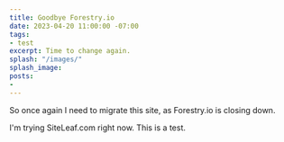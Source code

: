 ```yaml
---
title: Goodbye Forestry.io
date: 2023-04-20 11:00:00 -07:00
tags:
- test
excerpt: Time to change again.
splash: "/images/"
splash_image: 
posts:
- 
---
```


So once again I need to migrate this site, as Forestry.io is closing down.

I'm trying SiteLeaf.com right now. This is a test.